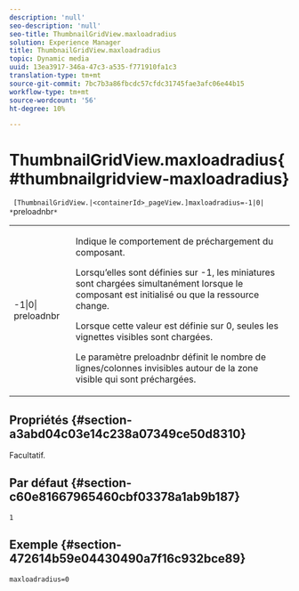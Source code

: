 ```yaml
---
description: 'null'
seo-description: 'null'
seo-title: ThumbnailGridView.maxloadradius
solution: Experience Manager
title: ThumbnailGridView.maxloadradius
topic: Dynamic media
uuid: 13ea3917-346a-47c3-a535-f771910fa1c3
translation-type: tm+mt
source-git-commit: 7bc7b3a86fbcdc57cfdc31745fae3afc06e44b15
workflow-type: tm+mt
source-wordcount: '56'
ht-degree: 10%

---
```



# ThumbnailGridView.maxloadradius{#thumbnailgridview-maxloadradius}

` [ThumbnailGridView.|<containerId>_pageView.]maxloadradius=-1|0| *`preloadnbr`*`

<table id="table_D29F1F6A8EC74F42A254C823435F9493"> 
 <tbody> 
  <tr> 
   <td colname="col1"> <p><span class="codeph">-1|0|<span class="varname"> preloadnbr</span></span> </p> </td> 
   <td colname="col2"> <p>Indique le comportement de préchargement du composant. </p> <p>Lorsqu’elles sont définies sur <span class="codeph"> -1</span>, les miniatures sont chargées simultanément lorsque le composant est initialisé ou que la ressource change. </p> <p>Lorsque cette valeur est définie sur <span class="codeph"> 0</span>, seules les vignettes visibles sont chargées. </p> <p>Le paramètre <span class="codeph"><span class="varname"> preloadnbr</span></span> définit le nombre de lignes/colonnes invisibles autour de la zone visible qui sont préchargées. </p> </td> 
  </tr> 
 </tbody> 
</table>

## Propriétés {#section-a3abd04c03e14c238a07349ce50d8310}

Facultatif.

## Par défaut {#section-c60e81667965460cbf03378a1ab9b187}

`1`

## Exemple {#section-472614b59e04430490a7f16c932bce89}

`maxloadradius=0`
